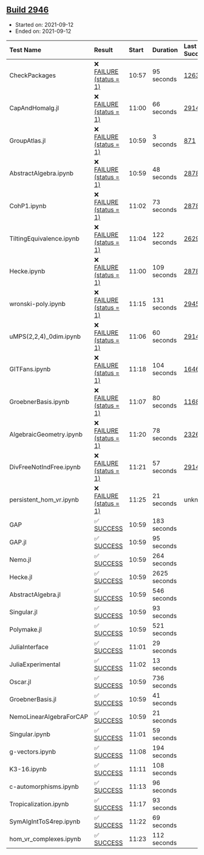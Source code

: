 ## [Build 2946](https://oscarci.mathematik.uni-kl.de/job/oscar-stable/2946/)

* Started on: 2021-09-12
* Ended on: 2021-09-12

| Test Name    | Result | Start | Duration | Last Success | First Failure |
|:-------------|:-------|:------|:---------|:-------------|:--------------|
| CheckPackages | ❌ [FAILURE (status = 1)](https://oscarci.mathematik.uni-kl.de/job/oscar-stable/2946/artifact/logs/build-2946/CheckPackages.log) | 10:57 | 95 seconds | [1263](https://oscarci.mathematik.uni-kl.de/job/oscar-stable/1263/) | [1264](https://oscarci.mathematik.uni-kl.de/job/oscar-stable/1264/) |
| CapAndHomalg.jl | ❌ [FAILURE (status = 1)](https://oscarci.mathematik.uni-kl.de/job/oscar-stable/2946/artifact/logs/build-2946/CapAndHomalg.jl.log) | 11:00 | 66 seconds | [2914](https://oscarci.mathematik.uni-kl.de/job/oscar-stable/2914/) | [2915](https://oscarci.mathematik.uni-kl.de/job/oscar-stable/2915/) |
| GroupAtlas.jl | ❌ [FAILURE (status = 1)](https://oscarci.mathematik.uni-kl.de/job/oscar-stable/2946/artifact/logs/build-2946/GroupAtlas.jl.log) | 10:59 | 3 seconds | [871](https://oscarci.mathematik.uni-kl.de/job/oscar-stable/871/) | [872](https://oscarci.mathematik.uni-kl.de/job/oscar-stable/872/) |
| AbstractAlgebra.ipynb | ❌ [FAILURE (status = 1)](https://oscarci.mathematik.uni-kl.de/job/oscar-stable/2946/artifact/logs/build-2946/AbstractAlgebra.ipynb.log) | 10:59 | 48 seconds | [2878](https://oscarci.mathematik.uni-kl.de/job/oscar-stable/2878/) | [2879](https://oscarci.mathematik.uni-kl.de/job/oscar-stable/2879/) |
| CohP1.ipynb | ❌ [FAILURE (status = 1)](https://oscarci.mathematik.uni-kl.de/job/oscar-stable/2946/artifact/logs/build-2946/CohP1.ipynb.log) | 11:02 | 73 seconds | [2878](https://oscarci.mathematik.uni-kl.de/job/oscar-stable/2878/) | [2879](https://oscarci.mathematik.uni-kl.de/job/oscar-stable/2879/) |
| TiltingEquivalence.ipynb | ❌ [FAILURE (status = 1)](https://oscarci.mathematik.uni-kl.de/job/oscar-stable/2946/artifact/logs/build-2946/TiltingEquivalence.ipynb.log) | 11:04 | 122 seconds | [2629](https://oscarci.mathematik.uni-kl.de/job/oscar-stable/2629/) | [2630](https://oscarci.mathematik.uni-kl.de/job/oscar-stable/2630/) |
| Hecke.ipynb | ❌ [FAILURE (status = 1)](https://oscarci.mathematik.uni-kl.de/job/oscar-stable/2946/artifact/logs/build-2946/Hecke.ipynb.log) | 11:00 | 109 seconds | [2878](https://oscarci.mathematik.uni-kl.de/job/oscar-stable/2878/) | [2879](https://oscarci.mathematik.uni-kl.de/job/oscar-stable/2879/) |
| wronski-poly.ipynb | ❌ [FAILURE (status = 1)](https://oscarci.mathematik.uni-kl.de/job/oscar-stable/2946/artifact/logs/build-2946/wronski-poly.ipynb.log) | 11:15 | 131 seconds | [2945](https://oscarci.mathematik.uni-kl.de/job/oscar-stable/2945/) | [2946](https://oscarci.mathematik.uni-kl.de/job/oscar-stable/2946/) |
| uMPS(2,2,4)_0dim.ipynb | ❌ [FAILURE (status = 1)](https://oscarci.mathematik.uni-kl.de/job/oscar-stable/2946/artifact/logs/build-2946/uMPS-2-2-4-_0dim.ipynb.log) | 11:06 | 60 seconds | [2914](https://oscarci.mathematik.uni-kl.de/job/oscar-stable/2914/) | [2915](https://oscarci.mathematik.uni-kl.de/job/oscar-stable/2915/) |
| GITFans.ipynb | ❌ [FAILURE (status = 1)](https://oscarci.mathematik.uni-kl.de/job/oscar-stable/2946/artifact/logs/build-2946/GITFans.ipynb.log) | 11:18 | 104 seconds | [1646](https://oscarci.mathematik.uni-kl.de/job/oscar-stable/1646/) | [1647](https://oscarci.mathematik.uni-kl.de/job/oscar-stable/1647/) |
| GroebnerBasis.ipynb | ❌ [FAILURE (status = 1)](https://oscarci.mathematik.uni-kl.de/job/oscar-stable/2946/artifact/logs/build-2946/GroebnerBasis.ipynb.log) | 11:07 | 80 seconds | [1168](https://oscarci.mathematik.uni-kl.de/job/oscar-stable/1168/) | [1169](https://oscarci.mathematik.uni-kl.de/job/oscar-stable/1169/) |
| AlgebraicGeometry.ipynb | ❌ [FAILURE (status = 1)](https://oscarci.mathematik.uni-kl.de/job/oscar-stable/2946/artifact/logs/build-2946/AlgebraicGeometry.ipynb.log) | 11:20 | 78 seconds | [2326](https://oscarci.mathematik.uni-kl.de/job/oscar-stable/2326/) | [2327](https://oscarci.mathematik.uni-kl.de/job/oscar-stable/2327/) |
| DivFreeNotIndFree.ipynb | ❌ [FAILURE (status = 1)](https://oscarci.mathematik.uni-kl.de/job/oscar-stable/2946/artifact/logs/build-2946/DivFreeNotIndFree.ipynb.log) | 11:21 | 57 seconds | [2914](https://oscarci.mathematik.uni-kl.de/job/oscar-stable/2914/) | [2915](https://oscarci.mathematik.uni-kl.de/job/oscar-stable/2915/) |
| persistent_hom_vr.ipynb | ❌ [FAILURE (status = 1)](https://oscarci.mathematik.uni-kl.de/job/oscar-stable/2946/artifact/logs/build-2946/persistent_hom_vr.ipynb.log) | 11:25 | 21 seconds | unknown | unknown |
| GAP | ✅ [SUCCESS](https://oscarci.mathematik.uni-kl.de/job/oscar-stable/2946/artifact/logs/build-2946/GAP.log) | 10:59 | 183 seconds |  |  |
| GAP.jl | ✅ [SUCCESS](https://oscarci.mathematik.uni-kl.de/job/oscar-stable/2946/artifact/logs/build-2946/GAP.jl.log) | 10:59 | 95 seconds |  |  |
| Nemo.jl | ✅ [SUCCESS](https://oscarci.mathematik.uni-kl.de/job/oscar-stable/2946/artifact/logs/build-2946/Nemo.jl.log) | 10:59 | 264 seconds |  |  |
| Hecke.jl | ✅ [SUCCESS](https://oscarci.mathematik.uni-kl.de/job/oscar-stable/2946/artifact/logs/build-2946/Hecke.jl.log) | 10:59 | 2625 seconds |  |  |
| AbstractAlgebra.jl | ✅ [SUCCESS](https://oscarci.mathematik.uni-kl.de/job/oscar-stable/2946/artifact/logs/build-2946/AbstractAlgebra.jl.log) | 10:59 | 546 seconds |  |  |
| Singular.jl | ✅ [SUCCESS](https://oscarci.mathematik.uni-kl.de/job/oscar-stable/2946/artifact/logs/build-2946/Singular.jl.log) | 10:59 | 93 seconds |  |  |
| Polymake.jl | ✅ [SUCCESS](https://oscarci.mathematik.uni-kl.de/job/oscar-stable/2946/artifact/logs/build-2946/Polymake.jl.log) | 10:59 | 521 seconds |  |  |
| JuliaInterface | ✅ [SUCCESS](https://oscarci.mathematik.uni-kl.de/job/oscar-stable/2946/artifact/logs/build-2946/JuliaInterface.log) | 11:01 | 29 seconds |  |  |
| JuliaExperimental | ✅ [SUCCESS](https://oscarci.mathematik.uni-kl.de/job/oscar-stable/2946/artifact/logs/build-2946/JuliaExperimental.log) | 11:02 | 13 seconds |  |  |
| Oscar.jl | ✅ [SUCCESS](https://oscarci.mathematik.uni-kl.de/job/oscar-stable/2946/artifact/logs/build-2946/Oscar.jl.log) | 10:59 | 736 seconds |  |  |
| GroebnerBasis.jl | ✅ [SUCCESS](https://oscarci.mathematik.uni-kl.de/job/oscar-stable/2946/artifact/logs/build-2946/GroebnerBasis.jl.log) | 10:59 | 41 seconds |  |  |
| NemoLinearAlgebraForCAP | ✅ [SUCCESS](https://oscarci.mathematik.uni-kl.de/job/oscar-stable/2946/artifact/logs/build-2946/NemoLinearAlgebraForCAP.log) | 10:59 | 21 seconds |  |  |
| Singular.ipynb | ✅ [SUCCESS](https://oscarci.mathematik.uni-kl.de/job/oscar-stable/2946/artifact/logs/build-2946/Singular.ipynb.log) | 11:01 | 59 seconds |  |  |
| g-vectors.ipynb | ✅ [SUCCESS](https://oscarci.mathematik.uni-kl.de/job/oscar-stable/2946/artifact/logs/build-2946/g-vectors.ipynb.log) | 11:08 | 194 seconds |  |  |
| K3-16.ipynb | ✅ [SUCCESS](https://oscarci.mathematik.uni-kl.de/job/oscar-stable/2946/artifact/logs/build-2946/K3-16.ipynb.log) | 11:11 | 108 seconds |  |  |
| c-automorphisms.ipynb | ✅ [SUCCESS](https://oscarci.mathematik.uni-kl.de/job/oscar-stable/2946/artifact/logs/build-2946/c-automorphisms.ipynb.log) | 11:13 | 96 seconds |  |  |
| Tropicalization.ipynb | ✅ [SUCCESS](https://oscarci.mathematik.uni-kl.de/job/oscar-stable/2946/artifact/logs/build-2946/Tropicalization.ipynb.log) | 11:17 | 93 seconds |  |  |
| SymAlgIntToS4rep.ipynb | ✅ [SUCCESS](https://oscarci.mathematik.uni-kl.de/job/oscar-stable/2946/artifact/logs/build-2946/SymAlgIntToS4rep.ipynb.log) | 11:22 | 69 seconds |  |  |
| hom_vr_complexes.ipynb | ✅ [SUCCESS](https://oscarci.mathematik.uni-kl.de/job/oscar-stable/2946/artifact/logs/build-2946/hom_vr_complexes.ipynb.log) | 11:23 | 112 seconds |  |  |
